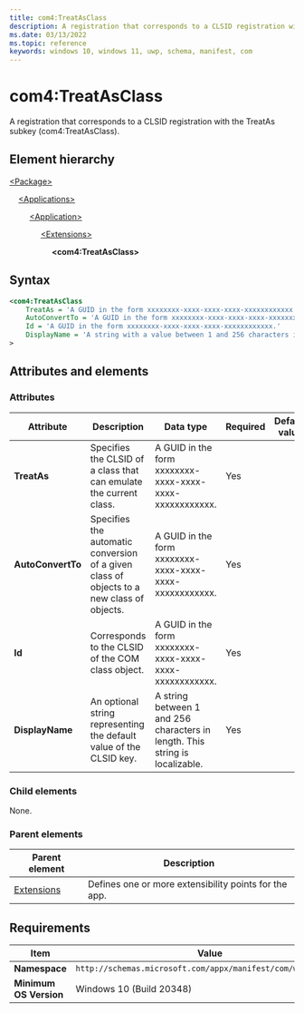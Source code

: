 ```yaml
---
title: com4:TreatAsClass
description: A registration that corresponds to a CLSID registration with the TreatAs subkey (com4:TreatAsClass).
ms.date: 03/13/2022
ms.topic: reference
keywords: windows 10, windows 11, uwp, schema, manifest, com
---
```


# com4:TreatAsClass

A registration that corresponds to a CLSID registration with the TreatAs subkey (com4:TreatAsClass).

## Element hierarchy

[\<Package\>](element-package.md)

&nbsp;&nbsp;&nbsp;&nbsp;[\<Applications\>](element-applications.md)

&nbsp;&nbsp;&nbsp;&nbsp; &nbsp;&nbsp;&nbsp;&nbsp;[\<Application\>](element-application.md)

&nbsp;&nbsp;&nbsp;&nbsp; &nbsp;&nbsp;&nbsp;&nbsp; &nbsp;&nbsp;&nbsp;&nbsp;[\<Extensions\>](element-1-extensions.md)

&nbsp;&nbsp;&nbsp;&nbsp; &nbsp;&nbsp;&nbsp;&nbsp; &nbsp;&nbsp;&nbsp;&nbsp; &nbsp;&nbsp;&nbsp;&nbsp;**\<com4:TreatAsClass\>**

## Syntax

```xml
<com4:TreatAsClass
    TreatAs = 'A GUID in the form xxxxxxxx-xxxx-xxxx-xxxx-xxxxxxxxxxxx.'
    AutoConvertTo = 'A GUID in the form xxxxxxxx-xxxx-xxxx-xxxx-xxxxxxxxxxxx.'
    Id = 'A GUID in the form xxxxxxxx-xxxx-xxxx-xxxx-xxxxxxxxxxxx.'
    DisplayName = 'A string with a value between 1 and 256 characters in length. This string is localizable.'
>
```

## Attributes and elements

### Attributes

| Attribute | Description | Data type | Required | Default value |
|-|-|-|-|-|
| **TreatAs** | Specifies the CLSID of a class that can emulate the current class. | A GUID in the form xxxxxxxx-xxxx-xxxx-xxxx-xxxxxxxxxxxx. | Yes |  |
| **AutoConvertTo** | Specifies the automatic conversion of a given class of objects to a new class of objects. | A GUID in the form xxxxxxxx-xxxx-xxxx-xxxx-xxxxxxxxxxxx. | Yes |  |
| **Id** | Corresponds to the CLSID of the COM class object.  | A GUID in the form xxxxxxxx-xxxx-xxxx-xxxx-xxxxxxxxxxxx. | Yes |  |
| **DisplayName** |  An optional string representing the default value of the CLSID key. | A string between 1 and 256 characters in length. This string is localizable. | Yes |  |

### Child elements

None.

### Parent elements

| Parent element | Description |
|-|-|
| [Extensions](element-1-extensions.md) | Defines one or more extensibility points for the app. |

## Requirements

| Item | Value |
|--|--|
| **Namespace** | `http://schemas.microsoft.com/appx/manifest/com/windows10/4` |
| **Minimum OS Version** | Windows 10 (Build 20348) |
